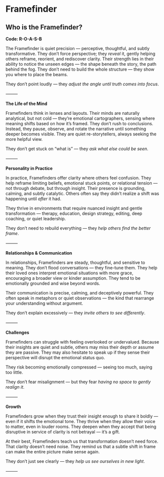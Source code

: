 # Framefinder
## Who is the Framefinder?
**Code: R-O-A-S-B**

The Framefinder is quiet precision — perceptive, thoughtful, and subtly transformative. They don’t force perspective; they *reveal* it, gently helping others reframe, reorient, and rediscover clarity. Their strength lies in their ability to notice the unseen edges — the shape beneath the story, the path behind the fog. They don’t need to build the whole structure — they show you where to place the beams.

They don’t point loudly — they *adjust the angle until truth comes into focus*.

⸻

**The Life of the Mind**

Framefinders think in lenses and layouts. Their minds are naturally analytical, but not cold — they’re emotional cartographers, sensing where meaning shifts based on how it’s framed. They don’t rush to conclusions. Instead, they pause, observe, and rotate the narrative until something deeper becomes visible. They are quiet re-storytellers, always seeking the more helpful view.

They don’t get stuck on “what is” — they *ask what else could be seen*.

⸻

**Personality in Practice**

In practice, Framefinders offer clarity where others feel confusion. They help reframe limiting beliefs, emotional stuck points, or relational tension — not through debate, but through insight. Their presence is grounding, calming, and subtly catalytic. Others often say they didn’t realize a shift was happening until *after* it had.

They thrive in environments that require nuanced insight and gentle transformation — therapy, education, design strategy, editing, deep coaching, or quiet leadership.

They don’t need to rebuild everything — they *help others find the better frame*.

⸻

**Relationships & Communication**

In relationships, Framefinders are steady, thoughtful, and sensitive to meaning. They don’t flood conversations — they fine-tune them. They help their loved ones interpret emotional situations with more grace, encouraging a broader view or kinder assumption. They tend to be emotionally grounded and wise beyond words.

Their communication is precise, calming, and deceptively powerful. They often speak in metaphors or quiet observations — the kind that rearrange your understanding without argument.

They don’t explain excessively — they *invite others to see differently*.

⸻

**Challenges**

Framefinders can struggle with feeling overlooked or undervalued. Because their insights are quiet and subtle, others may miss their depth or assume they are passive. They may also hesitate to speak up if they sense their perspective will disrupt the emotional status quo.

They risk becoming emotionally compressed — seeing too much, saying too little.

They don’t fear misalignment — but they fear *having no space to gently realign it*.

⸻

**Growth**

Framefinders grow when they trust their insight enough to share it boldly — even if it shifts the emotional tone. They thrive when they allow their voice to matter, even in louder rooms. They deepen when they accept that being disruptive in service of clarity is not betrayal — it’s a gift.

At their best, Framefinders teach us that transformation doesn’t need force. That clarity doesn’t need noise. They remind us that a subtle shift in frame can make the entire picture make sense again.

They don’t just see clearly — they *help us see ourselves in new light*.

⸻
